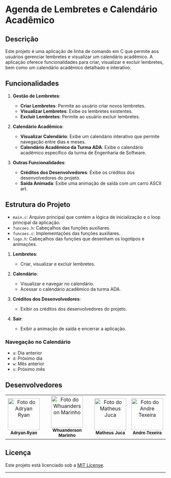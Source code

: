 # Agenda de Lembretes e Calendário Acadêmico

## Descrição

Este projeto é uma aplicação de linha de comando em C que permite aos usuários gerenciar lembretes e visualizar um calendário acadêmico. A aplicação oferece funcionalidades para criar, visualizar e excluir lembretes, bem como um calendário acadêmico detalhado e interativo.

## Funcionalidades

1. **Gestão de Lembretes**:
    - **Criar Lembretes**: Permite ao usuário criar novos lembretes.
    - **Visualizar Lembretes**: Exibe os lembretes existentes.
    - **Excluir Lembretes**: Permite ao usuário excluir lembretes.

2. **Calendário Acadêmico**:
    - **Visualizar Calendário**: Exibe um calendário interativo que permite navegação entre dias e meses.
    - **Calendário Acadêmico da Turma ADA**: Exibe o calendário acadêmico específico da turma de Engenharia de Software.

3. **Outras Funcionalidades**:
    - **Créditos dos Desenvolvedores**: Exibe os créditos dos desenvolvedores do projeto.
    - **Saída Animada**: Exibe uma animação de saída com um carro ASCII art.

## Estrutura do Projeto

- `main.c`: Arquivo principal que contém a lógica de inicialização e o loop principal da aplicação.
- `funcoes.h`: Cabeçalhos das funções auxiliares.
- `funcoes.c`: Implementações das funções auxiliares.
- `logo.h`: Cabeçalhos das funções que desenham os logotipos e animações.

1. **Lembretes**:
    - Criar, visualizar e excluir lembretes.

2. **Calendário**:
    - Visualizar e navegar no calendário.
    - Acessar o calendário acadêmico da turma ADA.

3. **Créditos dos Desenvolvedores**:
    - Exibir os créditos dos desenvolvedores do projeto.

4. **Sair**:
    - Exibir a animação de saída e encerrar a aplicação.

### Navegação no Calendário

- `a`: Dia anterior
- `d`: Próximo dia
- `w`: Mês anterior
- `s`: Próximo mês

## Desenvolvedores

<table>
  <tr>
    <td align="center"><a href="https://github.com/Adryanrr"><img src="https://github.com/Adryanrr.png" width="100px;" alt="Foto do Adryan Ryan"/><br /><sub><b>Adryan Ryan</b></sub></a></td>
    <td align="center"><a href="https://github.com/Whuanderson/whuanderson"><img src="https://avatars.githubusercontent.com/u/83825566?v=4" width="100px;" alt="Foto do Whuanderson Marinho"/><br /><sub><b>Whuanderson Marinho</b></sub></a></td>
    <td align="center"><a href="https://github.com/MatheusJuK"><img src="https://github.com/MatheusJuK.png" width="100px;" alt="Foto do Matheus Juca"/><br /><sub><b>Matheus Juca</b></sub></a></td>
    <td align="center"><a href="https://github.com/AndreNTeixeira"><img src="https://github.com/AndreNTeixeira.png" width="100px;" alt="Foto do Andre Texeira"/><br /><sub><b>Andre Texeira</b></sub></a></td>
  </tr>
</table>

## Licença

Este projeto está licenciado sob a [MIT License](LICENSE).

---